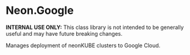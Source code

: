 ﻿Neon.Google
===========

**INTERNAL USE ONLY:** This class library is not intended to be generally useful and may have future breaking changes.

Manages deployment of neonKUBE clusters to Google Cloud.

